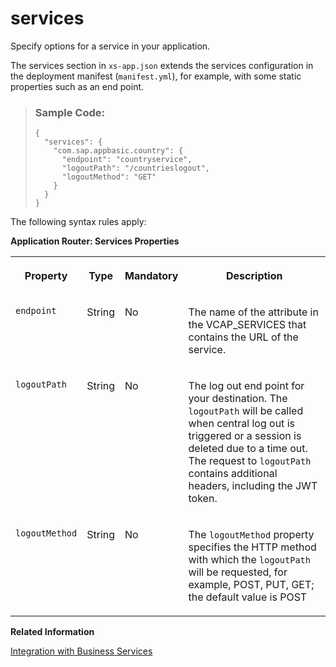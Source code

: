 <!-- loio92741fa5b21647b9912dc5de698ca5bf -->

# services

Specify options for a service in your application.



The services section in `xs-app.json` extends the services configuration in the deployment manifest \(`manifest.yml`\), for example, with some static properties such as an end point.

> ### Sample Code:  
> ```
> {
>   "services": {
>     "com.sap.appbasic.country": {
>       "endpoint": "countryservice",
>       "logoutPath": "/countrieslogout",
>       "logoutMethod": "GET"
>     }
>   }
> }
> ```

The following syntax rules apply:

**Application Router: Services Properties**


<table>
<tr>
<th valign="top">

Property



</th>
<th valign="top">

Type



</th>
<th valign="top">

Mandatory



</th>
<th valign="top">

Description



</th>
</tr>
<tr>
<td valign="top">

`endpoint`



</td>
<td valign="top">

String



</td>
<td valign="top">

No



</td>
<td valign="top">

The name of the attribute in the VCAP\_SERVICES that contains the URL of the service.



</td>
</tr>
<tr>
<td valign="top">

`logoutPath` 



</td>
<td valign="top">

String



</td>
<td valign="top">

No



</td>
<td valign="top">

The log out end point for your destination. The `logoutPath` will be called when central log out is triggered or a session is deleted due to a time out. The request to `logoutPath` contains additional headers, including the JWT token.



</td>
</tr>
<tr>
<td valign="top">

`logoutMethod` 



</td>
<td valign="top">

String



</td>
<td valign="top">

No



</td>
<td valign="top">

The `logoutMethod` property specifies the HTTP method with which the `logoutPath` will be requested, for example, POST, PUT, GET; the default value is POST



</td>
</tr>
</table>

**Related Information**  


[Integration with Business Services](integration-with-business-services-f6337cd.md "Application router supports integration with Business Services, which are a flavor of reuse-services.")

